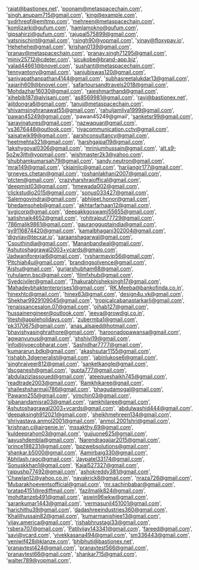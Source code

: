 
'rajat@bastionex.net',
'poonam@metaspacechain.com',
'singh.anupam715@gmail.com',
'king@example.com',
'svdrhreqf@emltmp.com',
'mehreen@metaspacechain.com',
'komlizarki@gufum.com',
'hamlamokno@gufum.com',
'gipsahirzi@gufum.com',
'rajupal575899@gmail.com',
'vatsnischint@gmail.com',
'rsingh90@yopmail.com',
'vinay@floxypay.io',
'Hehehehe@gmail.com',
'krishan0139@gmail.com',
'pranav@metaspacechain.com',
'pranav.singh71295@gmail.com',
'miniv25712@cdeter.com',
'sicukobe@brand-app.biz',
'yalad44661@bnovel.com',
'sushant@metaspacechain.com',
'tennyantony@gmail.com',
'sanjubiswas120@gmail.com',
'saniyapathanpathan4144@gmail.com',
'subhasreetalukdar13@gmail.com',
'xajarih609@bnovel.com',
'safartoursandtravels2018@gmail.com',
'Mohdazhar16030@gmail.com',
'rajeshmarthand@gmail.com',
'xihebib187@alvisani.com',
'as8569981@gmail.com',
'ravi@bastionex.net',
'ajitdongra6@gmail.com',
'tanuj@metaspacechain.com',
'shivamsinghranawat55@gmail.com',
'rahuljamliya1999@gmail.com',
'pawan45249@gmail.com',
'pawan45249@gmail',
'sanketsr99@gmail.com',
'saravinatures@gmail.com',
'nazwaquar@gmail.com',
'vs3676448@outlook.com',
'riyacommunication.cctv@gmail.com',
'saisatwik99@gmail.com',
'aarshconsultancy@gmail.com',
'heetmehta321@gmail.com',
'harshgajpal19@gmail.com',
'lakshygoyal0306@gmail.com',
'mrinjumhussain@gmail.com',
'alt.s9-5o2w3jth@yopmail.com',
'wishmaster2k3@yahoo.com',
'shubhamkumarsah79@gmail.com',
'sandy.neutron@gmail.com',
'mraj149@gmail.com',
'ckjainlic@gmail.com',
'harijangir177@gmail.com',
'grneyes.chetan@gmail.com',
'roshanlakhani2007@gmail.com',
'ptcten@gmail.com',
'crazyharshrajoffical@gmail.com',
'deepmist03@gmail.com',
'hmewada002@gmail.com',
'clickstudio2015@gmail.com',
'sonus033427@gmail.com',
'Salemgovindraj@gmail.com',
'abhijeet.honor@gmail.com',
'bhedamsoheb@gmail.com',
'akhtarfarhaan12@gmail.com',
'svgicorp@gmail.com',
'deepakkgoswami55655@gmail.com',
'satishnaik4652@gmail.com',
'rohitrajput77729@gmail.com',
'786malik9861@gmail.com',
'gaurangguptaindia@gmail.com',
'sy9116874420@gmail.com',
'kamalbhagani302004@gmail.com',
'digvijay@tecxar.io',
'saraanshagarwal@gmail.com',
'Csouthindia@gmail.com',
'Mananbandwal@gmail.com',
'Ashutoshagrawal2003+vcards@gmaio.com',
'Jadwaniforexjai6@gmail.com',
'rvsharmavip56@gmail.com',
'Pitchiah4u@gmail.com',
'brandingsolvence@gmail.com',
'Aishu@gmail.com',
'gurjarshubham68@gmail.com',
'ruhulamn.bsc@gmail.com',
'filmfxhub@gmail.com',
'Syedciviler@gmail.com',
'Thakurabhisheksingh17@gmail.com',
'Mahadevbhaktenterprises1@gmail.com',
'RK.Meeba@bankofinda.co.in',
'hinexhtc@gmail.com',
'hinex63@gmail.com',
'design4u.vk@gmail.com',
'Shekhar9929109045@gmail.com',
'tropicalcabanastarkarli@gmail.com',
'renaissancesalon.07@gmail.com',
'ojhab127@gmail.com',
'hussainengineer@outlook.com',
'jeeva@growdigi.co.in',
'litesh@appleholidays.com',
'zubermba1@gmail.com',
'pk3170675@gmail.com',
'anas_alsaied@hotmail.com',
'bhavishyasinghrathore@gmail.com',
'haroonadopawansa@gmail.com',
'agwanyunus@gmail.com',
'shshivi19@gmail.com',
'info@jiyoecobharat.com',
'Sashidhar7777@gmail.com',
'kumararun.bdk@gmail.com',
'akashsutar1155@gmail.com',
'rishabh.3dgeneralist@gmail.com',
'jabinlukose6@gmail.com',
'singhrajveer812@gmail.com',
'sanketkangle@gmail.com',
'dscganesh@gmail.com',
'gupta777@gmail.com',
'abdulazizlassoued@gmail.com',
'ateequeshaikh745@gmail.com',
'readtrade2003@gmail.com',
'Ramkhikaree@gnail.com',
'shaileshsharmaji786@gmail.com',
'bhagudamogal@gmail.com',
'Pawann255@gmail.com',
'yimchin03@gmail.com',
'sibanandamisra03@gmail.com',
'ramkhilaree@gmail.com',
'Ashutoshagrawal2003+vcards@gmail.com',
'abdulwashid444@gmail.com',
'deepaksingh912021@gmail.com',
'sheikhmehreen134@gmail.com',
'shrivastava.anmol2001@gmail.com',
'anmol.2001shri@gmail.com',
'krishnan.c@airgenie.in',
'mssakthy.69@gmail.com',
'kuldeeprahon03@gmail.com',
'gujjuone625@gmail.com',
'aayushdembla@gmail.com',
'Narendragajjar2015@gmail.com',
'prince198231@gmail.com',
'bpzwebsolutions@gmail.com',
'shankar.b5000@gmail.com',
'Aamirbaig330@gmail.com',
'Abhilash.ragc@gmail.com',
'Jaypatel33174@gmail.com',
'Sonuskkhan1@gmail.com',
'Kajal527327@gmail.com',
'rajpushp77492@gmail.com',
'ashokreddy381@gmail.com',
'Chawlan12@yahoo.co.in',
'nayakrick8@gmail.com',
'nraza726@gmail.com',
'Mubarakhoeventsofficial@gmail.com',
'mr.sachinbabar@gmail.com',
'pratap4151@rediffmail.com',
'fazilmalik824@gmail.com',
'mohdtanzeb491@gmail.com',
'aswin96wkw@gmail.com',
'sarankumar1443@gmail.com',
'vermasunil451001@gmail.com',
'harichithu39@gmail.com',
'dadashreeindustries360@gmail.com',
'Khalilhussain82@gmail.com',
'kumarmanishjee13@gmail.com',
'vijay.america@gmail.com',
'rishabhrustagi33@gmail.com',
'rsbera707@gmail.com',
'Patilvijay143341@gmail.com',
'fareed@gmail.com',
'savi@vcard.com',
'vivekkasana494@gmail.com',
'sm336443@gmail.com',
'veniwif428@klanze.com',
'bhibhuti@bastionex.net',
'pranavtest424@gmail.com',
'pranavtest566@gmail.com',
'pranavtest66@gmail.com',
'shankar715@gmail.com',
'walter789@yopmail.com',
